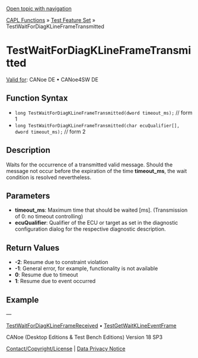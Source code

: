 [Open topic with navigation](../../../../../CANoeDEFamily.htm#Topics/CAPLFunctions/Test/Functions/CAPLfunctionTestWaitForDiagKLineFrameTransmitted.md)

[CAPL Functions](../../CAPLfunctions.md) » [Test Feature Set](../CAPLfunctionsTFSOverview.md) » TestWaitForDiagKLineFrameTransmitted

# TestWaitForDiagKLineFrameTransmitted

[Valid for](../../../Shared/FeatureAvailability.md): CANoe DE • CANoe4SW DE

## Function Syntax

- `long TestWaitForDiagKLineFrameTransmitted(dword timeout_ms);` // form 1
- `long TestWaitForDiagKLineFrameTransmitted(char ecuQualifier[], dword timeout_ms);` // form 2

## Description

Waits for the occurrence of a transmitted valid message. Should the message not occur before the expiration of the time **timeout_ms**, the wait condition is resolved nevertheless.

## Parameters

- **timeout_ms**: Maximum time that should be waited [ms]. (Transmission of 0: no timeout controlling)
- **ecuQualifier**: Qualifier of the ECU or target as set in the diagnostic configuration dialog for the respective diagnostic description.

## Return Values

- **-2**: Resume due to constraint violation
- **-1**: General error, for example, functionality is not available
- **0**: Resume due to timeout
- **1**: Resume due to event occurred

## Example

—

[TestWaitForDiagKLineFrameReceived](CAPLfunctionTestWaitForDiagKLineFrameReceived.md) • [TestGetWaitKLineEventFrame](CAPLfunctionTestGetWaitEventKLineFrame.md)

CANoe (Desktop Editions & Test Bench Editions) Version 18 SP3

[Contact/Copyright/License](../../../Shared/ContactCopyrightLicense.md) | [Data Privacy Notice](https://www.vector.com/int/en/company/get-info/privacy-policy/)
